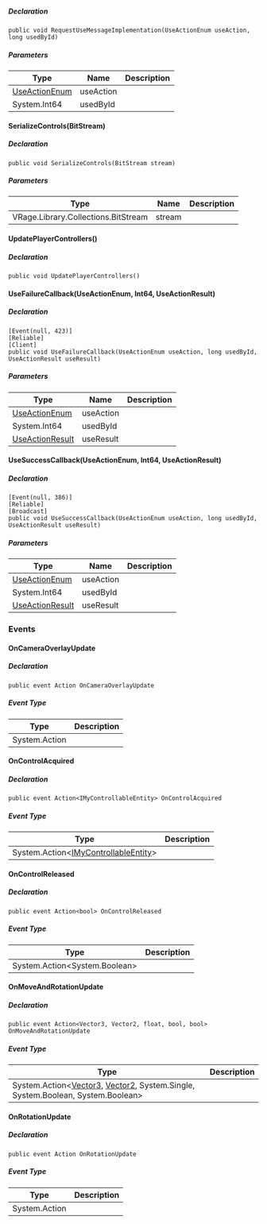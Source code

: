
##### Declaration

```
public void RequestUseMessageImplementation(UseActionEnum useAction, long usedById)
```

##### Parameters

| Type | Name | Description |
| --- | --- | --- |
| [UseActionEnum](https://keensoftwarehouse.github.io/SpaceEngineersModAPI/api/VRage.Game.Entity.UseObject.UseActionEnum.html) | useAction |     |
| System.Int64 | usedById |     |

#### SerializeControls(BitStream)

##### Declaration

```
public void SerializeControls(BitStream stream)
```

##### Parameters

| Type | Name | Description |
| --- | --- | --- |
| VRage.Library.Collections.BitStream | stream |     |

#### UpdatePlayerControllers()

##### Declaration

```
public void UpdatePlayerControllers()
```

#### UseFailureCallback(UseActionEnum, Int64, UseActionResult)

##### Declaration

```
[Event(null, 423)]
[Reliable]
[Client]
public void UseFailureCallback(UseActionEnum useAction, long usedById, UseActionResult useResult)
```

##### Parameters

| Type | Name | Description |
| --- | --- | --- |
| [UseActionEnum](https://keensoftwarehouse.github.io/SpaceEngineersModAPI/api/VRage.Game.Entity.UseObject.UseActionEnum.html) | useAction |     |
| System.Int64 | usedById |     |
| [UseActionResult](https://keensoftwarehouse.github.io/SpaceEngineersModAPI/api/VRage.Game.Entity.UseObject.UseActionResult.html) | useResult |     |

#### UseSuccessCallback(UseActionEnum, Int64, UseActionResult)

##### Declaration

```
[Event(null, 386)]
[Reliable]
[Broadcast]
public void UseSuccessCallback(UseActionEnum useAction, long usedById, UseActionResult useResult)
```

##### Parameters

| Type | Name | Description |
| --- | --- | --- |
| [UseActionEnum](https://keensoftwarehouse.github.io/SpaceEngineersModAPI/api/VRage.Game.Entity.UseObject.UseActionEnum.html) | useAction |     |
| System.Int64 | usedById |     |
| [UseActionResult](https://keensoftwarehouse.github.io/SpaceEngineersModAPI/api/VRage.Game.Entity.UseObject.UseActionResult.html) | useResult |     |

### Events

#### OnCameraOverlayUpdate

##### Declaration

```
public event Action OnCameraOverlayUpdate
```

##### Event Type

| Type | Description |
| --- | --- |
| System.Action |     |

#### OnControlAcquired

##### Declaration

```
public event Action<IMyControllableEntity> OnControlAcquired
```

##### Event Type

| Type | Description |
| --- | --- |
| System.Action<[IMyControllableEntity](https://keensoftwarehouse.github.io/SpaceEngineersModAPI/api/Sandbox.Game.Entities.IMyControllableEntity.html)\> |     |

#### OnControlReleased

##### Declaration

```
public event Action<bool> OnControlReleased
```

##### Event Type

| Type | Description |
| --- | --- |
| System.Action<System.Boolean\> |     |

#### OnMoveAndRotationUpdate

##### Declaration

```
public event Action<Vector3, Vector2, float, bool, bool> OnMoveAndRotationUpdate
```

##### Event Type

| Type | Description |
| --- | --- |
| System.Action<[Vector3](https://keensoftwarehouse.github.io/SpaceEngineersModAPI/api/VRageMath.Vector3.html), [Vector2](https://keensoftwarehouse.github.io/SpaceEngineersModAPI/api/VRageMath.Vector2.html), System.Single, System.Boolean, System.Boolean\> |     |

#### OnRotationUpdate

##### Declaration

```
public event Action OnRotationUpdate
```

##### Event Type

| Type | Description |
| --- | --- |
| System.Action |     |